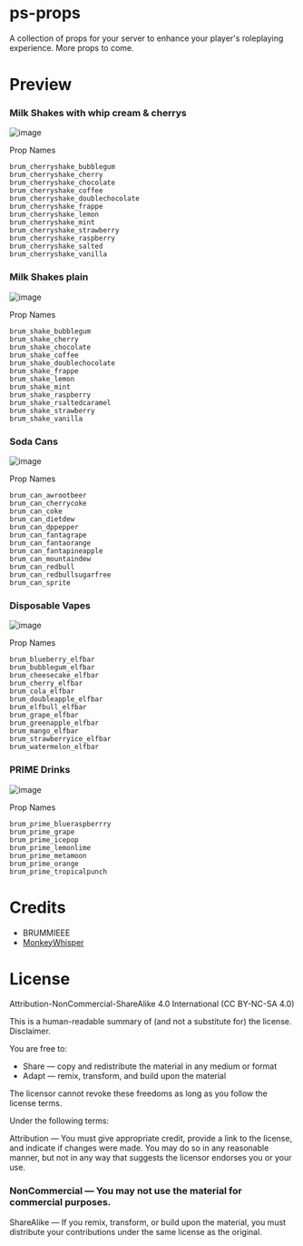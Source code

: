 # ps-props
A collection of props for your server to enhance your player's roleplaying experience. More props to come. 

# Preview
### Milk Shakes with whip cream & cherrys
![image](https://user-images.githubusercontent.com/82112471/222577596-e7252e81-c8ac-42b3-97dc-cbd86782eb98.png)

Prop Names
```
brum_cherryshake_bubblegum
brum_cherryshake_cherry
brum_cherryshake_chocolate
brum_cherryshake_coffee
brum_cherryshake_doublechocolate
brum_cherryshake_frappe
brum_cherryshake_lemon
brum_cherryshake_mint
brum_cherryshake_strawberry
brum_cherryshake_raspberry
brum_cherryshake_salted
brum_cherryshake_vanilla
```

### Milk Shakes plain
![image](https://user-images.githubusercontent.com/82112471/222577551-0147f2ea-1aeb-426d-b564-10bcfe381a4d.png)

Prop Names
```
brum_shake_bubblegum
brum_shake_cherry
brum_shake_chocolate
brum_shake_coffee
brum_shake_doublechocolate
brum_shake_frappe
brum_shake_lemon
brum_shake_mint
brum_shake_raspberry
brum_shake_rsaltedcaramel
brum_shake_strawberry
brum_shake_vanilla
```

### Soda Cans
![image](https://user-images.githubusercontent.com/82112471/222779565-d4f770c1-1dd1-4a56-b068-9d77a7287495.png)

Prop Names
```
brum_can_awrootbeer
brum_can_cherrycoke
brum_can_coke
brum_can_dietdew
brum_can_dppepper
brum_can_fantagrape
brum_can_fantaorange
brum_can_fantapineapple
brum_can_mountaindew
brum_can_redbull
brum_can_redbullsugarfree
brum_can_sprite
```

### Disposable Vapes
![image](https://user-images.githubusercontent.com/82112471/222779499-fe65bc37-c9ce-422a-b048-42848a168390.png)

Prop Names
```
brum_blueberry_elfbar
brum_bubblegum_elfbar
brum_cheesecake_elfbar
brum_cherry_elfbar
brum_cola_elfbar
brum_doubleapple_elfbar
brum_elfbull_elfbar
brum_grape_elfbar
brum_greenapple_elfbar
brum_mango_elfbar
brum_strawberryice_elfbar
brum_watermelon_elfbar
```


### PRIME Drinks
![image](https://user-images.githubusercontent.com/82112471/222936894-47d91427-63ad-4798-a248-bc187b7a4d5a.png)

Prop Names
```
brum_prime_blueraspberrry
brum_prime_grape
brum_prime_icepop
brum_prime_lemonlime
brum_prime_metamoon
brum_prime_orange
brum_prime_tropicalpunch
```


# Credits
* BRUMMIEEE
* [MonkeyWhisper](https://github.com/MonkeyWhisper)

# License

Attribution-NonCommercial-ShareAlike 4.0 International (CC BY-NC-SA 4.0)

This is a human-readable summary of (and not a substitute for) the license. Disclaimer.

You are free to:

* Share — copy and redistribute the material in any medium or format
* Adapt — remix, transform, and build upon the material

The licensor cannot revoke these freedoms as long as you follow the license terms.

Under the following terms:

Attribution — You must give appropriate credit, provide a link to the license, and indicate if changes were made. You may do so in any reasonable manner, but not in any way that suggests the licensor endorses you or your use.

### NonCommercial — You may not use the material for commercial purposes.

ShareAlike — If you remix, transform, or build upon the material, you must distribute your contributions under the same license as the original.
